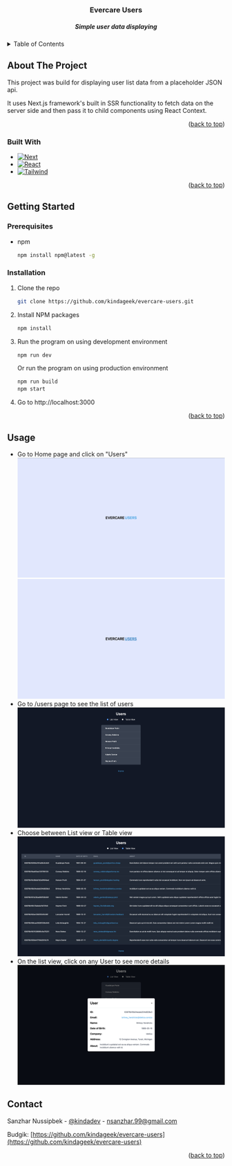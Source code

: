 <a name="readme-top"></a>

<!-- PROJECT LOGO -->
<br />
<div align="center">
  <h3 align="center">Evercare Users</h3>
  <h5 align="center">Simple user data displaying</h5>
</div>



<!-- TABLE OF CONTENTS -->
<details>
  <summary>Table of Contents</summary>
  <ol>
    <li>
      <a href="#about-the-project">About The Project</a>
      <ul>
        <li><a href="#built-with">Built With</a></li>
      </ul>
    </li>
    <li>
      <a href="#getting-started">Getting Started</a>
      <ul>
        <li><a href="#prerequisites">Prerequisites</a></li>
        <li><a href="#installation">Installation</a></li>
      </ul>
    </li>
    <li><a href="#usage">Usage</a></li>
    <li><a href="#contact">Contact</a></li>
  </ol>
</details>



<!-- ABOUT THE PROJECT -->
## About The Project

This project was build for displaying user list data from a placeholder JSON api.

It uses Next.js framework's built in SSR functionality to fetch data on the server side and then pass it to child components using React Context.

<p align="right">(<a href="#readme-top">back to top</a>)</p>



### Built With

* [![Next][Next.js]][Next-url]
* [![React][React.js]][React-url]
* [![Tailwind][Tailwind-css]][Tailwind-url]

<p align="right">(<a href="#readme-top">back to top</a>)</p>



<!-- GETTING STARTED -->
## Getting Started
### Prerequisites

* npm
  ```sh
  npm install npm@latest -g
  ```

### Installation

1. Clone the repo
   ```sh
   git clone https://github.com/kindageek/evercare-users.git
   ```
2. Install NPM packages
   ```sh
   npm install
   ```
3. Run the program on using development environment
    ```sh
    npm run dev
    ```
    Or run the program on using production environment
    ```sh
    npm run build
    npm start
    ```
4. Go to http://localhost:3000

<p align="right">(<a href="#readme-top">back to top</a>)</p>

<!-- USAGE -->
## Usage

- Go to Home page and click on "Users"
  [![Screen Shot][screenshot-1]][images-src]
  [![Screen Shot][screenshot-2]][images-src]
- Go to /users page to see the list of users
  [![Screen Shot][screenshot-3]][images-src]
- Choose between List view or Table view
  [![Screen Shot][screenshot-4]][images-src]
- On the list view, click on any User to see more details
  [![Screen Shot][screenshot-5]][images-src]

<!-- CONTACT -->
## Contact

Sanzhar Nussipbek - [@kindadev][linkedin-url] - nsanzhar.99@gmail.com

Budgik: [https://github.com/kindageek/evercare-users](https://github.com/kindageek/evercare-users)

<p align="right">(<a href="#readme-top">back to top</a>)</p>

<!-- MARKDOWN LINKS & IMAGES -->
<!-- https://www.markdownguide.org/basic-syntax/#reference-style-links -->
[linkedin-url]: https://linkedin.com/in/kindadev
[images-src]: https://github.com/kindageek/evercare-users/tree/main/public/images
[screenshot-1]: public/images/screenshot-1.png
[screenshot-2]: public/images/screenshot-2.png
[screenshot-3]: public/images/screenshot-3.png
[screenshot-4]: public/images/screenshot-4.png
[screenshot-5]: public/images/screenshot-5.png
[Next.js]: https://img.shields.io/badge/next.js-20232A?style=for-the-badge&logo=nextdotjs&logoColor=white
[Next-url]: https://nextjs.org/
[React.js]: https://img.shields.io/badge/React-20232A?style=for-the-badge&logo=react&logoColor=61DAFB
[React-url]: https://reactjs.org/
[Tailwind-css]: https://img.shields.io/badge/TailwindCSS-20232A?style=for-the-badge&logo=tailwindcss&logoColor=06B6D4
[Tailwind-url]: https://tailwindcss.com/
[tRPC-img]: https://img.shields.io/badge/trpc-20232A?style=for-the-badge&logo=trpc&logoColor=2596BE
[tRPC-url]: https://trpc.io
[supabase-img]: https://img.shields.io/badge/supabase-20232A?style=for-the-badge&logo=supabase
[supabase-url]: https://supabase.com
[prisma-img]: https://img.shields.io/badge/prisma-20232A?style=for-the-badge&logo=prisma&logoColor=ffffff
[prisma-url]: https://www.prisma.io
[vercel-img]: https://img.shields.io/badge/vercel-20232A?style=for-the-badge&logo=vercel&logoColor=ffffff
[vercel-url]: https://vercel.com